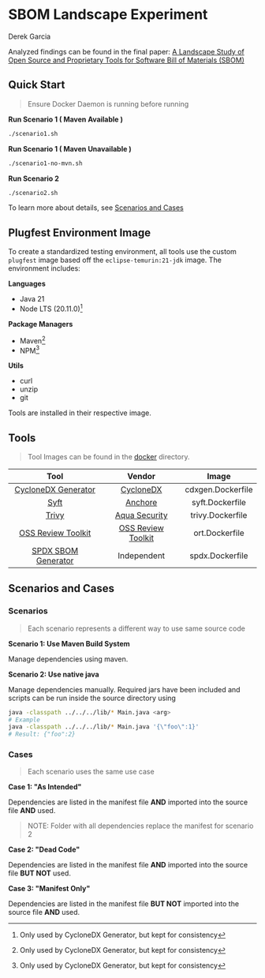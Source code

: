 # SBOM Landscape Experiment
Derek Garcia

Analyzed findings can be found in the final paper: [A Landscape Study of Open Source and Proprietary Tools for Software Bill of Materials (SBOM)](https://arxiv.org/abs/2402.11151)

## Quick Start
> Ensure Docker Daemon is running before running

**Run Scenario 1 ( Maven Available )**
```bash
./scenario1.sh
```

**Run Scenario 1 ( Maven Unavailable )**
```bash
./scenario1-no-mvn.sh
```

**Run Scenario 2**
```bash
./scenario2.sh
```

To learn more about details, see [Scenarios and Cases](readme.md#scenarios-and-cases)

## Plugfest Environment Image
To create a standardized testing environment, all tools use the custom `plugfest` image based off the 
`eclipse-temurin:21-jdk` image. The environment includes:

**Languages**
- Java 21
- Node LTS (20.11.0)[^1]

[^1]: Only used by CycloneDX Generator, but kept for consistency

**Package Managers**
- Maven[^1]
- NPM[^2]

[^1]: Only when using `plugfest-mvn` image

[^2]: Only used by CycloneDX Generator, but kept for consistency

**Utils**
- curl
- unzip
- git

Tools are installed in their respective image.

## Tools
> Tool Images can be found in the [docker](docker) directory.

|                                     **Tool**                                     |                        **Vendor**                         |       Image       |
|:--------------------------------------------------------------------------------:|:---------------------------------------------------------:|:-----------------:|
|            [CycloneDX Generator](https://github.com/CycloneDX/cdxgen)            |            [CycloneDX](https://cyclonedx.org/)            | cdxgen.Dockerfile |
|                     [Syft](https://github.com/anchore/syft)                      |              [Anchore](https://anchore.com/)              |  syft.Dockerfile  |
|                  [Trivy](https://github.com/aquasecurity/trivy)                  |         [Aqua Security](https://www.aquasec.com/)         | trivy.Dockerfile  |
|         [OSS Review Toolkit](https://github.com/oss-review-toolkit/ort)          | [OSS Review Toolkit](https://oss-review-toolkit.org/ort/) |  ort.Dockerfile   |
| [SPDX SBOM Generator](https://github.com/opensbom-generator/spdx-sbom-generator) |                        Independent                        |  spdx.Dockerfile  |

## Scenarios and Cases

### Scenarios
> Each scenario represents a different way to use same source code

**Scenario 1: Use Maven Build System**

Manage dependencies using maven.

**Scenario 2: Use native java**

Manage dependencies manually. Required jars have been included and scripts can be run inside the source directory using
```bash
java -classpath ../../../lib/* Main.java <arg>
# Example
java -classpath ../../../lib/* Main.java '{\"foo\":1}'
# Result: {"foo":2}
```

### Cases
> Each scenario uses the same use case

**Case 1: "As Intended"**

Dependencies are listed in the manifest file **AND** imported into the source file **AND** used.
>NOTE: Folder with all dependencies replace the manifest for scenario 2

**Case 2: "Dead Code"**

Dependencies are listed in the manifest file **AND** imported into the source file **BUT NOT** used.

**Case 3: "Manifest Only"**

Dependencies are listed in the manifest file **BUT NOT** imported into the source file **AND** used.
